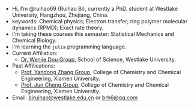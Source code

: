 - Hi, I’m @ruihao69 (Ruihao Bi), currently a PhD. student at Westlake University, Hangzhou, Zhejiang, China. 
 - keywords: Chemical physics; Electron transfer; ring polymer molecular dynamics (RPMD); Exact rate theory.
- I'm taking these courses this semaster: Statistical Mechanics and Chemical Biology.
- I'm learning the `julia` programming language.
- Current Affiliation:
  - [Dr. Wenjie Dou Group](http://dougroup.westlake.edu.cn), School of Science, Westlake University.
- Past Affilications:
  - [Prof. Yandong Zhang Group](https://zhanglab.xmu.edu.cn), College of Chemistry and Chemical Engineering, Xiamen University.
  - [Prof. Jun Cheng Group](https://cheng-group.net), College of Chemistry and Chemical Engineering, Xiamen University.
- Email: [biruihao@westlake.edu.cn](mailto:biruihao@westlake.edu.cn) or [brh6@qq.com](mailto:brh6@qq.com) 

<!---
ruihao69/ruihao69 is a ✨ special ✨ repository because its `README.md` (this file) appears on your GitHub profile.
You can click the Preview link to take a look at your changes.
--->
